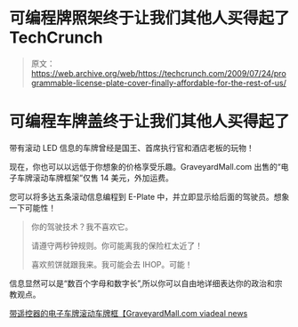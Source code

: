 # 可编程牌照架终于让我们其他人买得起了 TechCrunch

> 原文：<https://web.archive.org/web/https://techcrunch.com/2009/07/24/programmable-license-plate-cover-finally-affordable-for-the-rest-of-us/>

# 可编程车牌盖终于让我们其他人买得起了

带有滚动 LED 信息的车牌曾经是国王、首席执行官和酒店老板的玩物！

现在，你也可以以远低于你想象的价格享受乐趣。GraveyardMall.com 出售的“电子车牌滚动车牌框架”仅售 14 美元，外加运费。

您可以将多达五条滚动信息编程到 E-Plate 中，并立即显示给后面的驾驶员。想象一下可能性！

> 你的驾驶技术？我不喜欢它。
> 
> 请遵守两秒钟规则。你可能离我的保险杠太近了！
> 
> 喜欢煎饼就跟我来。我可能会去 IHOP。可能！

信息显然可以是“数百个字母和数字长”,所以你可以自由地详细表达你的政治和宗教观点。

[带遥控器的电子车牌滚动车牌框【GraveyardMall.com via](https://web.archive.org/web/20221006121107/http://www.graveyardmall.com/escliplfrwit.html)[deal news](https://web.archive.org/web/20221006121107/http://dealnews.com/E-Plate-Scrolling-License-Plate-Frame-for-14-6-s-h/309826.html)